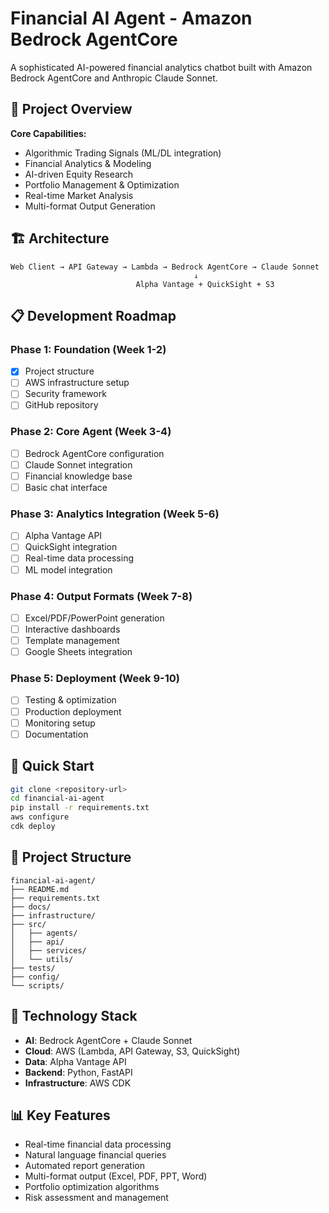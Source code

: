 # Financial AI Agent - Amazon Bedrock AgentCore

A sophisticated AI-powered financial analytics chatbot built with Amazon Bedrock AgentCore and Anthropic Claude Sonnet.

## 🎯 Project Overview

**Core Capabilities:**
- Algorithmic Trading Signals (ML/DL integration)
- Financial Analytics & Modeling
- AI-driven Equity Research
- Portfolio Management & Optimization
- Real-time Market Analysis
- Multi-format Output Generation

## 🏗️ Architecture

```
Web Client → API Gateway → Lambda → Bedrock AgentCore → Claude Sonnet
                                         ↓
                            Alpha Vantage + QuickSight + S3
```

## 📋 Development Roadmap

### Phase 1: Foundation (Week 1-2)
- [x] Project structure
- [ ] AWS infrastructure setup
- [ ] Security framework
- [ ] GitHub repository

### Phase 2: Core Agent (Week 3-4)
- [ ] Bedrock AgentCore configuration
- [ ] Claude Sonnet integration
- [ ] Financial knowledge base
- [ ] Basic chat interface

### Phase 3: Analytics Integration (Week 5-6)
- [ ] Alpha Vantage API
- [ ] QuickSight integration
- [ ] Real-time data processing
- [ ] ML model integration

### Phase 4: Output Formats (Week 7-8)
- [ ] Excel/PDF/PowerPoint generation
- [ ] Interactive dashboards
- [ ] Template management
- [ ] Google Sheets integration

### Phase 5: Deployment (Week 9-10)
- [ ] Testing & optimization
- [ ] Production deployment
- [ ] Monitoring setup
- [ ] Documentation

## 🚀 Quick Start

```bash
git clone <repository-url>
cd financial-ai-agent
pip install -r requirements.txt
aws configure
cdk deploy
```

## 📁 Project Structure

```
financial-ai-agent/
├── README.md
├── requirements.txt
├── docs/
├── infrastructure/
├── src/
│   ├── agents/
│   ├── api/
│   ├── services/
│   └── utils/
├── tests/
├── config/
└── scripts/
```

## 🔧 Technology Stack

- **AI**: Bedrock AgentCore + Claude Sonnet
- **Cloud**: AWS (Lambda, API Gateway, S3, QuickSight)
- **Data**: Alpha Vantage API
- **Backend**: Python, FastAPI
- **Infrastructure**: AWS CDK

## 📊 Key Features

- Real-time financial data processing
- Natural language financial queries
- Automated report generation
- Multi-format output (Excel, PDF, PPT, Word)
- Portfolio optimization algorithms
- Risk assessment and management